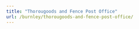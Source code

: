 ```yaml
---
title: "Thorougoods and Fence Post Office"
url: /burnley/thorougoods-and-fence-post-office/
---
```

